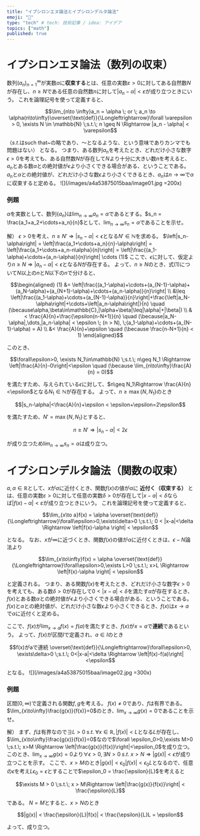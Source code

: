 ```yaml
---
title: "イプシロンエヌ論法とイプシロンデルタ論法"
emoji: "🍣"
type: "tech" # tech: 技術記事 / idea: アイデア
topics: ["math"]
published: true
---
```


# イプシロンエヌ論法（数列の収束）
数列$(a_n)_{n = 1}^{\infty}$が実数$\alpha$に**収束する**とは、任意の実数$\varepsilon>0$に対してある自然数$N$が存在し、$n \geq N$である任意の自然数$n$に対して$|a_n-\alpha|<\varepsilon$が成り立つときにいう。
これを論理記号を使って定義すると、

$$\lim_{n\to \infty}a_n = \alpha \; or \; a_n \to \alpha(n\to\infty)\overset{\text{def}}{\Longleftrightarrow}\forall \varepsilon > 0, \exists N \in \mathbb{N} \;s.t.\; n \geq N \Rightarrow |a_n - \alpha| < \varepsilon$$

（$s.t.$はsuch that~の略であり、～となるような、という意味でありカンマでも問題はない）
となる。
つまり、ある数列$a_n$を考えたとき、どれだけ小さな数字$\epsilon > 0$を考えても、ある自然数$N$が存在して$N$より十分に大きい数$n$を考えると、$a_n$とある数$\alpha$との絶対値が$\epsilon$より小さくできる場合がある、ということである。
$a_n$と$\alpha$との絶対値が、どれだけ小さな数$\epsilon$より小さくできるとき、$a_n$は$n\to\infty$で$\alpha$に収束すると定める。
![](/images/a4a53875015baa/image01.jpg =200x)

### 例題
$\alpha$を実数として、数列$\{a_n\}$は$\lim_{n\to\infty}a_n = \alpha$であるとする。$s_n = \frac{a_1+a_2+\cdots+a_n}{n}$として、$\lim_{n\to\infty}s_n=\alpha$であることを示せ。

解）
$\epsilon>0$を考え、$n\geq N' \Rightarrow |s_n-\alpha|<\epsilon$となる$N'\in \mathbb{N}$を求める。
$\left|s_n-\alpha\right| = \left|\frac{a_1+\cdots+a_n}{n}-\alpha\right| = \left|\frac{a_1+\cdots+a_n-n\alpha}{n}\right| = \left|\frac{(a_1-\alpha)+\cdots+(a_n-\alpha)}{n}\right| \cdots (1)$
ここで、$\epsilon$に対して、仮定より$n\geq N \Rightarrow|a_n-\alpha|<\epsilon$となる$N$が存在する。
よって、$n \geq N$のとき、式$(1)$について$N$以上の$n$と$N$以下の$n$で分けると、

$$\begin{aligned} (1) &= \left|\frac{(a_1-\alpha)+\cdots+(a_{N-1}-\alpha)+(a_N-\alpha)+(a_{N+1}-\alpha)+\cdots+(a_n-\alpha)}{n}\right| \\ &\leq \left|\frac{(a_1-\alpha)+\cdots+(a_{N-1}-\alpha)}{n}\right|+\frac{\left|a_N-\alpha\right|+\cdots+\left|a_n-\alpha\right|}{n} \quad (\because\alpha,\beta\in\mathbb{C},|\alpha+\beta|\leq|\alpha|+|\beta|) \\ &< \frac{A}{n}+\frac{\epsilon(n-N+1)}{n} \quad (\because|a_N-\alpha|,\dots,|a_n-\alpha| < \epsilon \; (n > N), \;(a_1-\alpha)+\cdots+(a_{N-1}-\alpha) = A) \\ &< \frac{A}{n}+\epsilon \quad (\because \frac{n-N+1}{n} < 1) \end{aligned}$$

このとき、

$$\forall\epsilon>0, \exists N_1\in\mathbb{N} \;s.t.\; n\geq N_1 \Rightarrow \left|\frac{A}{n}-0\right|<\epsilon \quad (\because \lim_{n\to\infty}\frac{A}{n} = 0)$$

を満たすため、与えられている$\epsilon$に対して、$n\geq N_1\Rightarrow \frac{A}{n}<\epsilon$となる$N_1\in\mathbb{N}$が存在する。
よって、$n\geq\max\{N,N_1\}$のとき

$$|s_n-\alpha|<\frac{A}{n}+\epsilon < \epsilon+\epsilon=2\epsilon$$

を満たすため、$N' = \max\{N,N_1\}$とすると、

$$n\geq N'\Rightarrow |s_n-\alpha|<2\epsilon$$

が成り立つため$\lim_{n\to\infty}s_n=\alpha$は成り立つ。



# イプシロンデルタ論法（関数の収束）
$a, \alpha\in\mathbb{R}$として、$x$が$a$に近付くとき、関数$f(x)$の値が$\alpha$に **近付く（収束する）** とは、任意の実数$\varepsilon>0$に対して任意の実数$\delta>0$が存在して$|x-a|<\delta$ならば$|f(x)-\alpha|<\varepsilon$が成り立つときにいう。
これを論理記号を使って定義すると、

$$\lim_{x\to a}f(x) = \alpha \overset{\text{def}}{\Longleftrightarrow}\forall\epsilon>0,\exists\delta>0 \;s.t.\; 0 < |x-a|<\delta \Rightarrow \left|f(x)-\alpha \right| < \epsilon$$

となる。
なお、$x$が$\infty$に近づくとき、関数$f(x)$の値が$\alpha$に近付くときは、$\epsilon-N$論法より

$$\lim_{x\to\infty}f(x) = \alpha \overset{\text{def}}{\Longleftrightarrow}\forall\epsilon>0,\exists L>0 \;s.t.\; x>L \Rightarrow \left|f(x)-\alpha \right| < \epsilon$$

と定義される。
つまり、ある関数$f(x)$を考えたとき、どれだけ小さな数字$\epsilon > 0$を考えても、ある数$\delta > 0$が存在して$0<|x-a| < \delta$を満たす$a$が存在するとき、$f(x)$とある数$\alpha$との絶対値が$\epsilon$より小さくできる場合がある、ということである。
$f(x)$と$\alpha$との絶対値が、どれだけ小さな数$\epsilon$より小さくできるとき、$f(x)$は$x\to a$で$\alpha$に近付くと定める。

ここで、$f(x)$が$\lim_{x\to a}f(x) = f(a)$を満たすとき、$f(x)$が$x = a$で**連続**であるという。
よって、$f(x)$が区間$I$で定義され、$a\in I$のとき

$$f(x)がaで連続 \overset{\text{def}}{\Longleftrightarrow}\forall\epsilon>0, \exists\delta>0 \;s.t.\; 0<|x-a|<\delta \Rightarrow \left|f(x)-f(a)\right|<\epsilon$$

となる。
![](/images/a4a53875015baa/image02.jpg =300x)


### 例題
区間$[0, \infty)$で定義される関数$f, g$を考える。
$f(x) \neq 0$であり、$f$は有界である。
$\lim_{x\to\infty}\frac{g(x)}{f(x)}=0$のとき、$\lim_{x\to\infty}g(x)=0$であることを示せ。

解）
まず、$f$は有界なので$\exists L>0 \;s.t.\; \forall x\in\mathbb{R}, |f(x)|<L$となる$L$が存在し、$\lim_{x\to\infty}\frac{g(x)}{f(x)}=0$なので$\forall \epsilon_0>0,\exists M>0 \;s.t.\; x>M \Rightarrow \left|\frac{g(x)}{f(x)}\right|<\epsilon_0$を成り立つ。
このとき、$\lim_{x\to\infty}g(x)=0$より$\forall\epsilon>0, \exists N>0 \;s.t.\; x>N \Rightarrow |g(x)| < \epsilon$が成り立つことを示す。
ここで、$x > M$のとき$|g(x)| < \epsilon_0|f(x)| < \epsilon_0L$となるので、任意の$\epsilon$を考え$L\epsilon_0 = \epsilon$とすることで$\epsilon_0 = \frac{\epsilon}{L}$を考えると

$$\exists M > 0 \;s.t.\; x > M\Rightarrow \left|\frac{g(x)}{f(x)}\right| < \frac{\epsilon}{L}$$

である。
$N = M$とすると、$x > N$のとき

$$|g(x)| < \frac{\epsilon}{L}|f(x)| < \frac{\epsilon}{L}L = \epsilon$$

よって、成り立つ。
